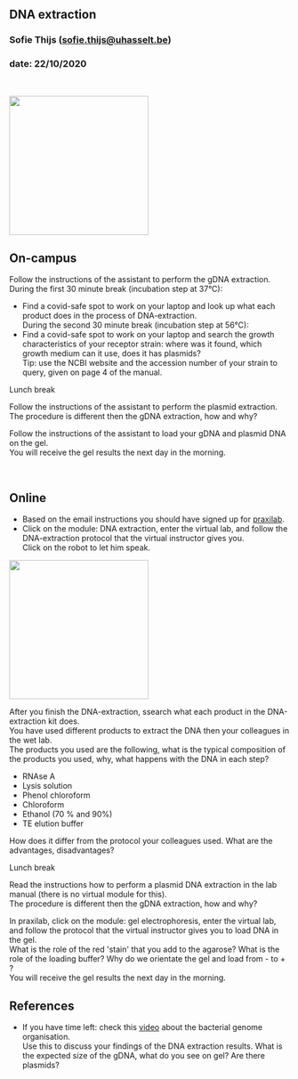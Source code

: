 ## DNA extraction
### Sofie Thijs (sofie.thijs@uhasselt.be)
### date: 22/10/2020


&nbsp;
&nbsp;


<img src="https://cdn.kastatic.org/ka-perseus-images/281341d0ce02b9d8f7c74ece5424b580e8ff438f.png" width="250px">


## On-campus

Follow the instructions of the assistant to perform the gDNA extraction.  
During the first 30 minute break (incubation step at 37°C):  
- Find a covid-safe spot to work on your laptop and look up what each product does in the process of DNA-extraction.  
During the second 30 minute break (incubation step at 56°C):  
- Find a covid-safe spot to work on your laptop and search the growth characteristics of your receptor strain: where was it found, which growth medium can it use, does it has plasmids?  
Tip: use the NCBI website and the accession number of your strain to query, given on page 4 of the manual.  

Lunch break

Follow the instructions of the assistant to perform the plasmid extraction.  
The procedure is different then the gDNA extraction, how and why?  

Follow the instructions of the assistant to load your gDNA and plasmid DNA on the gel.  
You will receive the gel results the next day in the morning.

&nbsp;
&nbsp;

## Online

- Based on the email instructions you should have signed up for [praxilab](https://praxilabs.com/en/sign-up).
- Click on the module: DNA extraction, enter the virtual lab, and follow the DNA-extraction protocol that the virtual instructor gives you.  
Click on the robot to let him speak.

<img src="https://praxilabs.com/EnglishContent/images/News/Biology.jpg" width="250px">

After you finish the DNA-extraction, ssearch what each product in the DNA-extraction kit does.  
You have used different products to extract the DNA then your colleagues in the wet lab.  
The products you used are the following, what is the typical composition of the products you used, why, what happens with the DNA in each step?  
- RNAse A  
- Lysis solution  
- Phenol chloroform  
- Chloroform  
- Ethanol (70 % and 90%)  
- TE elution buffer  

How does it differ from the protocol your colleagues used. What are the advantages, disadvantages?  

Lunch break

Read the instructions how to perform a plasmid DNA extraction in the lab manual (there is no virtual module for this).  
The procedure is different then the gDNA extraction, how and why?  

In praxilab, click on the module: gel electrophoresis, enter the virtual lab, and follow the protocol that the virtual instructor gives you to load DNA in the gel.  
What is the role of the red 'stain' that you add to the agarose?  What is the role of the loading buffer?  Why do we orientate the gel and load from - to + ?  
You will receive the gel results the next day in the morning.

## References
- If you have time left: check this [video](https://github.com/Sofie8/Practicum_conjugation_MOGEN/blob/main/Thebacterialgenome.mp4) about the bacterial genome organisation.  
Use this to discuss your findings of the DNA extraction results. What is the expected size of the gDNA, what do you see on gel? Are there plasmids?

&nbsp;
&nbsp;
